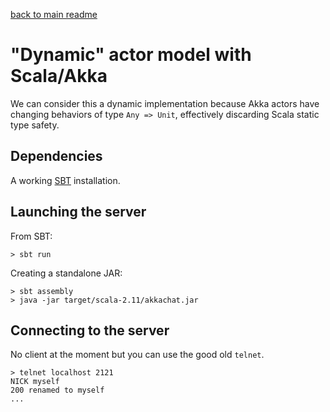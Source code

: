 [back to main readme](/README.md)

# "Dynamic" actor model with Scala/Akka

We can consider this a dynamic implementation because Akka actors have
changing behaviors of type `Any => Unit`, effectively discarding Scala
static type safety.

## Dependencies

A working [SBT][sbt] installation.

[sbt]: http://www.scala-sbt.org/

## Launching the server

From SBT:

    > sbt run
   
Creating a standalone JAR:

    > sbt assembly
    > java -jar target/scala-2.11/akkachat.jar
   
## Connecting to the server

No client at the moment but you can use the good old `telnet`.

    > telnet localhost 2121
    NICK myself
    200 renamed to myself
    ...
